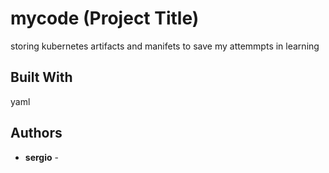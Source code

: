 # mycode (Project Title)

storing kubernetes artifacts and manifets to save my attemmpts in learning

## Built With

yaml

## Authors

* **sergio** - 
